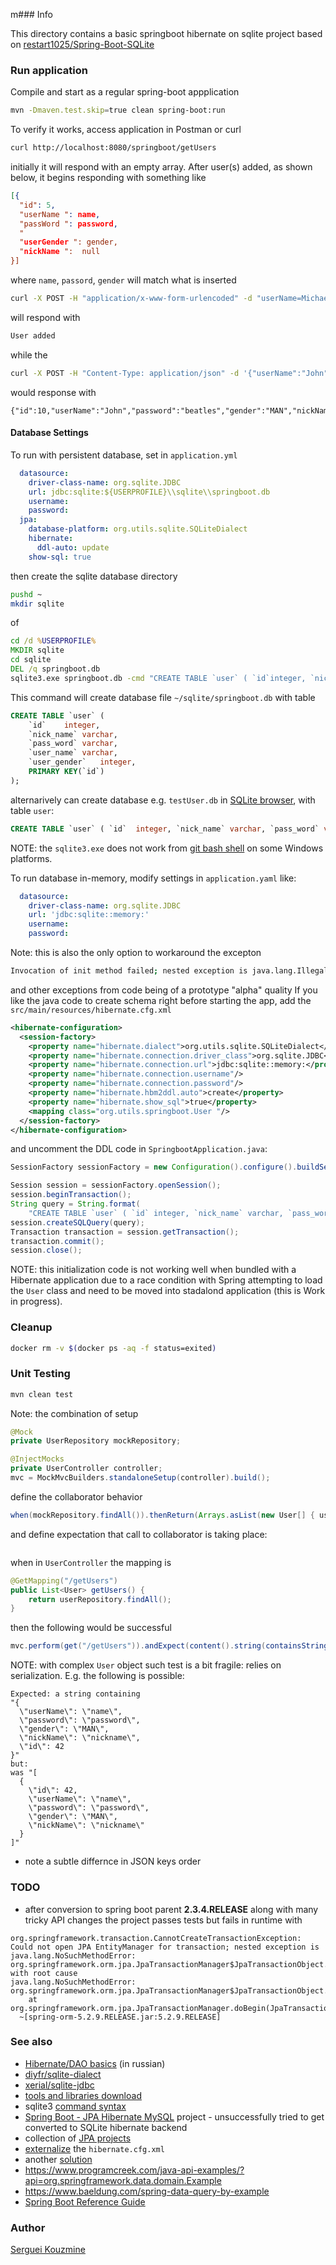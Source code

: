 m### Info

This directory contains a basic springboot hibernate on sqlite project based on
[restart1025/Spring-Boot-SQLite](https://github.com/restart1025/Spring-Boot-SQLite)

### Run application

Compile and start as a regular spring-boot appplication
```sh
mvn -Dmaven.test.skip=true clean spring-boot:run
```
To verify it works, access application in Postman or curl
```sh
curl http://localhost:8080/springboot/getUsers
```
initially it will respond with an empty array. 
After user(s) added, as shown below, it begins responding with something like

```json
[{
  "id": 5,
  "userName ": name,
  "passWord ": password,
  "
  "userGender ": gender,
  "nickName ": 	null
}]
```
where `name`, `passord`, `gender` will match what is inserted
```sh
curl -X POST -H "application/x-www-form-urlencoded" -d "userName=Michael&nickName=michaeljackson&gender=MAN&password=thriller&confirmPassword=thriller" http://localhost:8080/springboot/addUser
```
will respond with
```sh
User added
```
while the
```sh
curl -X POST -H "Content-Type: application/json" -d '{"userName":"John", "password":"beatles", "gender":"MAN"}' http://localhost:8080/springboot/addUserObject
```
would response with
```
{"id":10,"userName":"John","password":"beatles","gender":"MAN","nickName":null}

```
#### Database Settings

To run with persistent database, set in `application.yml`
```yaml
  datasource:
    driver-class-name: org.sqlite.JDBC
    url: jdbc:sqlite:${USERPROFILE}\\sqlite\\springboot.db
    username:
    password:
  jpa:
    database-platform: org.utils.sqlite.SQLiteDialect
    hibernate:
      ddl-auto: update
    show-sql: true
```

then create the sqlite database directory
```sh
pushd ~
mkdir sqlite
```
of
```cmd
cd /d %USERPROFILE%
MKDIR sqlite
cd sqlite
DEL /q springboot.db
sqlite3.exe springboot.db -cmd "CREATE TABLE `user` ( `id`integer, `nick_name`varchar, `pass_word`varchar, `user_gender`integer,  PRIMARY KEY(`id`) ); " ""
```
This command will create database file `~/sqlite/springboot.db` with table
```sql
CREATE TABLE `user` (
	`id`	integer,
	`nick_name`	varchar,
	`pass_word`	varchar,
	`user_name`	varchar,
	`user_gender`	integer,
	PRIMARY KEY(`id`)
);
```
alternarively can create database e.g. `testUser.db` in [SQLite browser](https://sqlitebrowser.org), with table `user`:
```sql
CREATE TABLE `user` ( `id`	integer, `nick_name` varchar, `pass_word` varchar, `user_name` varchar, `user_gender` integer, PRIMARY KEY(`id`));
```
NOTE: the `sqlite3.exe` does not work from [git bash shell](https://gitforwindows.org) on some Windows platforms.

To run database in-memory, modify settings in `application.yaml` like:
```yaml
  datasource:
    driver-class-name: org.sqlite.JDBC
    url: 'jdbc:sqlite::memory:'
    username:
    password:
```
Note: this is also the only option to workaround the excepton
```sh
Invocation of init method failed; nested exception is java.lang.IllegalArgumentException: No Spring Session store is configured: set the 'spring.session.store-type' property 
```
and other exceptions from code being of a prototype "alpha" quality
If you like the java code to create schema right before starting the app, add the `src/main/resources/hibernate.cfg.xml`
```xml
<hibernate-configuration>
  <session-factory>
    <property name="hibernate.dialect">org.utils.sqlite.SQLiteDialect</property>
    <property name="hibernate.connection.driver_class">org.sqlite.JDBC</property>
    <property name="hibernate.connection.url">jdbc:sqlite::memory:</property>
    <property name="hibernate.connection.username"/>
    <property name="hibernate.connection.password"/>
    <property name="hibernate.hbm2ddl.auto">create</property>
    <property name="hibernate.show_sql">true</property>
    <mapping class="org.utils.springboot.User "/>
  </session-factory>
</hibernate-configuration>
```
and uncomment the DDL code in `SpringbootApplication.java`:

```java
SessionFactory sessionFactory = new Configuration().configure().buildSessionFactory();

Session session = sessionFactory.openSession();
session.beginTransaction();
String query = String.format(
    "CREATE TABLE `user` ( `id`	integer, `nick_name` varchar, `pass_word` varchar, `user_name` varchar, `user_gender` integer, PRIMARY KEY(`id`));");
session.createSQLQuery(query);
Transaction transaction = session.getTransaction();
transaction.commit();
session.close();
```
NOTE: this initialization code is not working well when bundled with a Hibernate application
due to a race condition with Spring attempting to load the `User` class and need to be moved into stadalond application (this is Work in progress).

### Cleanup

```sh
docker rm -v $(docker ps -aq -f status=exited)
```
### Unit Testing
```sh
mvn clean test
```
Note: the combination of setup

```java
@Mock
private UserRepository mockRepository;

@InjectMocks
private UserController controller;
mvc = MockMvcBuilders.standaloneSetup(controller).build();
```
define the  collaborator behavior
```java
when(mockRepository.findAll()).thenReturn(Arrays.asList(new User[] { user }));
```
and define expectation that call to collaborator is taking place:
```java
```
when in `UserController` the mapping is
```java
@GetMapping("/getUsers")
public List<User> getUsers() {
	return userRepository.findAll();
}

```
then the following would be successful
```java
mvc.perform(get("/getUsers")).andExpect(content().string(containsString(new Gson().toJson(user))));
```

NOTE: with complex `User` object such test is a bit fragile: relies on serialization. 
E.g. the following is possible:
```
Expected: a string containing 
"{
  \"userName\": \"name\",
  \"password\": \"password\",
  \"gender\": \"MAN\",
  \"nickName\": \"nickname\",
  \"id\": 42
}"
but: 
was "[
  {
    \"id\": 42,
    \"userName\": \"name\",
    \"password\": \"password\",
    \"gender\": \"MAN\",
    \"nickName\": \"nickname\"
  }
]"
```
- note a subtle differnce in JSON keys order

### TODO

* after conversion to spring boot parent __2.3.4.RELEASE__ along with many 
tricky API changes the project passes tests but fails in runtime with
```text
org.springframework.transaction.CannotCreateTransactionException: 
Could not open JPA EntityManager for transaction; nested exception is 
java.lang.NoSuchMethodError: 
org.springframework.orm.jpa.JpaTransactionManager$JpaTransactionObject.setReadOnly(Z)V] 
with root cause
java.lang.NoSuchMethodError: 
org.springframework.orm.jpa.JpaTransactionManager$JpaTransactionObject.setReadOnly(Z)V
	at org.springframework.orm.jpa.JpaTransactionManager.doBegin(JpaTransactionManager.java:405) 
  ~[spring-orm-5.2.9.RELEASE.jar:5.2.9.RELEASE]
```

### See also

  * [Hibernate/DAO basics](https://habrahabr.ru/post/255829/) (in russian)
  * [diyfr/sqlite-dialect](https://github.com/diyfr/sqlite-dialect)
  * [xerial/sqlite-jdbc](https://bitbucket.org/xerial/sqlite-jdbc)
  * [tools and libraries download](https://www.sqlite.org/download.html)
  * sqlite3 [command syntax](https://www.sqlite.org/cli.html)
  * [Spring Boot - JPA Hibernate MySQL](https://github.com/alicankustemur/spring-boot-jpa-hibernate-mysql-example) project - unsuccessfully tried to get converted to SQLite hibernate backend
  * collection of [JPA projects](https://github.com/AnghelLeonard/Hibernate-SpringBoot)
  * [externalize](https://mkyong.com/hibernate/how-to-load-hibernate-cfg-xml-from-different-directory/) the `hibernate.cfg.xml`
  * another [solution](https://stackoverflow.com/questions/27508327/design-for-hibernate-external-config-for-app-server-and-local-eclipse)
  * https://www.programcreek.com/java-api-examples/?api=org.springframework.data.domain.Example
  * https://www.baeldung.com/spring-data-query-by-example
  * [Spring Boot Reference Guide](https://docs.spring.io/spring-boot/docs/current/reference/html/howto-build.html)

### Author
[Serguei Kouzmine](kouzmine_serguei@yahoo.com)
